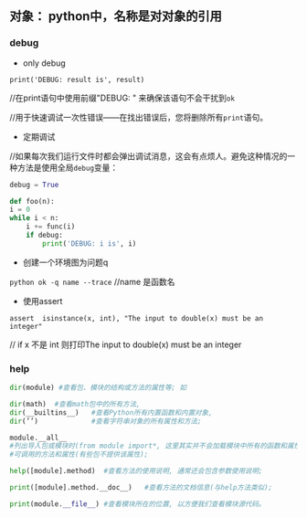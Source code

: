## 对象： python中，名称是对对象的引用

###  

### debug

- only debug

`print('DEBUG: result is', result)`

//在print语句中使用前缀"DEBUG: " 来确保该语句不会干扰到`ok`

//用于快速调试一次性错误——在找出错误后，您将删除所有`print`语句。

- 定期调试

//如果每次我们运行文件时都会弹出调试消息，这会有点烦人。避免这种情况的一种方法是使用全局`debug`变量：

```python
debug = True

def foo(n):
i = 0
while i < n:
    i += func(i)
    if debug:
        print('DEBUG: i is', i)
```



- 创建一个环境图为问题q

`python ok -q name --trace` //name 是函数名

- 使用assert

`assert  isinstance(x, int), "The input to double(x) must be an integer"`

// if x 不是 int  则打印The input to double(x) must be an integer



###  help



```python
dir(module) #查看包、模块的结构或方法的属性等; 如

dir(math)  #查看math包中的所有方法, 
dir(__builtins__)   #查看Python所有内置函数和内置对象, 
dir(’’)             #查看字符串对象的所有属性和方法; 

module.__all__  
#列出导入包或模块时(from module import*, 这里其实并不会加载模块中所有的函数和属性), 
#可调用的方法和属性(有些包不提供该属性); 

help([module].method)  #查看方法的使用说明, 通常还会包含参数使用说明;

print([module].method.__doc__)   #查看方法的文档信息(与help方法类似); 

print(module.__file__) #查看模块所在的位置, 以方便我们查看模块源代码。
```



